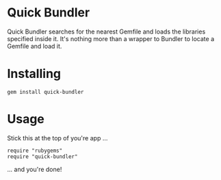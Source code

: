 Quick Bundler
=============

Quick Bundler searches for the nearest Gemfile and loads the libraries
specified inside it. It's nothing more than a wrapper to Bundler to locate a
Gemfile and load it.



Installing
==========

    gem install quick-bundler



Usage
=====

Stick this at the top of you're app ...

    require "rubygems"
    require "quick-bundler"

... and you're done!
